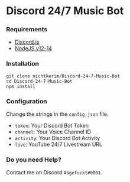 # Discord 24/7 Music Bot

### Requirements
- [Discord.js](https://discord.js.org/#/)
- [NodeJS v12-14](https://discord.js.org/#/)

### Installation
```
git clone nichtkerim/Discord-24-7-Music-Bot
cd Discord-24-7-Music-Bot
npm install
```

### Configuration

Change the strings in the `config.json` file.
- `token`: Your Discord Bot Token
- `channel`: Your Voice Channel ID
- `activity`: Your Discord Bot Activity
- `live`: YouTube 24/7 Livestream URL

### Do you need Help?
Contact me on Discord `Abgefuckt#0001`.
